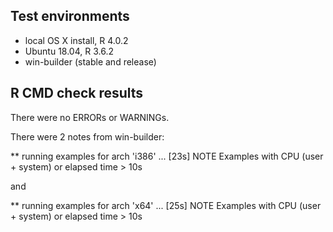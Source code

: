 ## Test environments
* local OS X install, R 4.0.2
* Ubuntu 18.04, R 3.6.2
* win-builder (stable and release)

## R CMD check results
There were no ERRORs or WARNINGs.

There were 2 notes from win-builder:

** running examples for arch 'i386' ... [23s] NOTE
Examples with CPU (user + system) or elapsed time > 10s

and 

** running examples for arch 'x64' ... [25s] NOTE
Examples with CPU (user + system) or elapsed time > 10s
